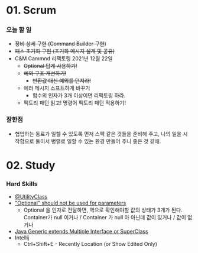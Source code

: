 # 01. Scrum

### 오늘 할 일

- ~~장비 상세 구현 (Command Builder  구현)~~
- ~~패스 초기화 구현 (초기화 메시지 설계 및 공유)~~
- C&M Cammnd 리팩토링 2021년 12월 22일
    - ~~Optional 답게 사용하기!~~
    - ~~예외 구조 개선하기!~~
        - ~~반환값 대신 예외를 던지라!~~
    - 에러 메시지 소프트하게 바꾸기
        - 함수의 인자가 3개 이상이면 리팩토링 하라.
    - 팩토리 패턴 읽고! 명령어 팩토리 패턴 적용하기!

### 잘한점

- 협업하는 동료가 일할 수 있도록 먼저 스펙 같은 것들을 준비해 주고, 나의 일을 시작함으로 둘이서 병렬로 일할 수 있는 환경 만들어 주니 좋은 것 같애.

# 02. Study

### Hard Skills

- [@UtilityClass](https://projectlombok.org/features/experimental/UtilityClass)
- ["Optional" should not be used for parameters](https://rules.sonarsource.com/java/RSPEC-3553)
    - Optional 을 인자로 전달하면, 역으로 확인해야할 값의 상태가 3개가 된다. Container가 null 이거나 / Container 가 null 아 아닌데 값이 있거나 / 값이 없거나
- [Java Generic extends Multiple Interface or SuperClass](https://stackoverflow.com/questions/745756/java-generics-with-a-class-an-interface-together)
- Intellij
    - Ctrl+Shift+E - Recently Location (or Show Edited Only)
